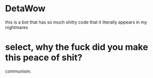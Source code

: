 # DetaWow
this is a bot that has so much shitty code that it literally appears in my nightmares

# select, why the fuck did you make this peace of shit?
communism.

